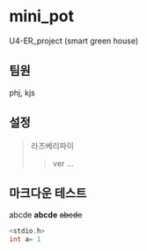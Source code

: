 # mini_pot
U4-ER_project (smart green house)

## 팀원
phj, kjs

## 설정
>라즈베리파이
>> ver ...

## 마크다운 테스트
abcde
**abcde**
~~abcde~~
```c++
<stdio.h>
int a= 1
```